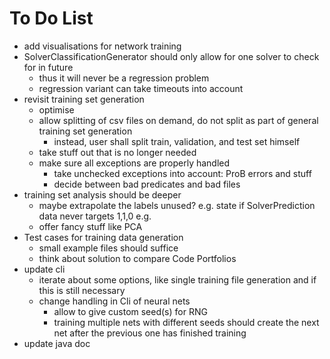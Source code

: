 # To Do List
- add visualisations for network training
- SolverClassificationGenerator should only allow for one solver to check for in future
    - thus it will never be a regression problem
    - regression variant can take timeouts into account
- revisit training set generation
    - optimise
    - allow splitting of csv files on demand, do not split as part of general training set generation
        - instead, user shall split train, validation, and test set himself
    - take stuff out that is no longer needed
    - make sure all exceptions are properly handled
        - take unchecked exceptions into account: ProB errors and stuff
        - decide between bad predicates and bad files
- training set analysis should be deeper
    - maybe extrapolate the labels unused? e.g. state if SolverPrediction data never targets 1,1,0 e.g.
    - offer fancy stuff like PCA
- Test cases for training data generation
    - small example files should suffice
    - think about solution to compare Code Portfolios
- update cli
    - iterate about some options, like single training file generation and if this is still necessary
    - change handling in Cli of neural nets
        - allow to give custom seed(s) for RNG
        - training multiple nets with different seeds should create the next net after the previous one has finished training
- update java doc
